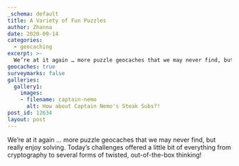 ```yaml
---
_schema: default
title: A Variety of Fun Puzzles
author: Zhanna
date: 2020-09-14
categories:
  - geocaching
excerpt: >-
  We’re at it again … more puzzle geocaches that we may never find, but really enjoy solving. Today’s challenges offered a little bit of everything from cryptography to several forms of twisted, out-of-the-box thinking!
geocaches: true
surveymarks: false
galleries:
  gallery1:
    images:
    - filename: captain-nemo
      alt: How about Captain Nemo's Steak Subs?!
post_id: 12634
layout: post 
---
```


We’re at it again … more puzzle geocaches that we may never find, but really enjoy solving. Today’s challenges offered a little bit of everything from cryptography to several forms of twisted, out-of-the-box thinking!
